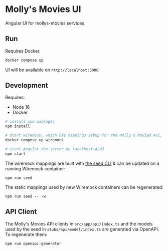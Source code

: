 # Molly's Movies UI

Angular UI for mollys-movies services.

## Run

Requires Docker.

```bash
docker compose up
```

UI will be available on `http://localhost:5000`

## Development

Requires:

* Node 16
* Docker

```bash
# install npm packages
npm install

# start wiremock, which has mappings setup for the Molly's Movies API, available on localhost:8080
docker compose up wiremock

# start Angular dev server on localhost:4200
npm start
```

The wiremock mappings are built with [the seed CLI](stubs/cli.ts) & can be updated on a running Wiremock container:

```
npm run seed
```

The static mappings used by new Wiremock containers can be regenerated:

```
npm run seed -- -w
```

## API Client

The Molly's Movies API clients in `src/app/api/index.ts` and the models used by the seed in `stubs/api/model/index.ts` are generated via OpenAPI. To regenerate them:

```bash
npm run openapi-generator
```